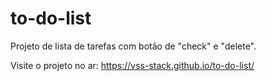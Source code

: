 # to-do-list

Projeto de lista de tarefas com botão de "check" e "delete".

Visite o projeto no ar: https://vss-stack.github.io/to-do-list/
